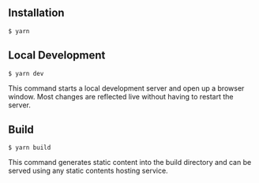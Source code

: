 
## Installation
```
$ yarn
```

## Local Development
```
$ yarn dev
```

This command starts a local development server and open up a browser window. Most changes are reflected live without having to restart the server.

## Build

```
$ yarn build
```
This command generates static content into the build directory and can be served using any static contents hosting service.